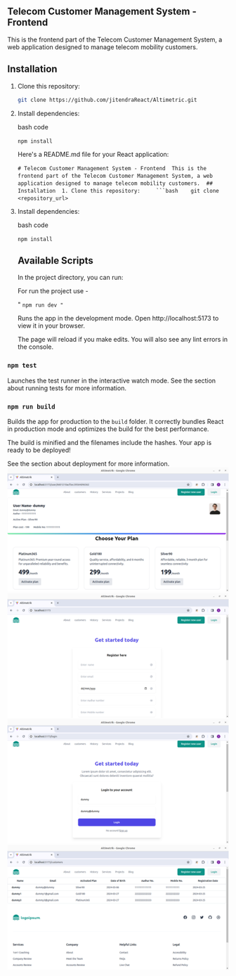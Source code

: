 ## Telecom Customer Management System - Frontend

This is the frontend part of the Telecom Customer Management System, a web application designed to manage telecom mobility customers.

## Installation

1. Clone this repository:
   
   ```bash
   git clone https://github.com/jitendraReact/Altimetric.git
   ```

2. Install dependencies:
   
   bash code
   
   `npm install`
   
   Here's a README.md file for your React application:

   `# Telecom Customer Management System - Frontend  This is the frontend part of the Telecom Customer Management System, a web application designed to manage telecom mobility customers.  ## Installation  1. Clone this repository:     ```bash    git clone <repository_url>`

2. Install dependencies:
   
   bash code
   
   `npm install`
   
   ## Available Scripts
   
   In the project directory, you can run:
   
   For run the project use - 

    " `npm run dev "`

   Runs the app in the development mode.
   Open http://localhost:5173 to view it in your browser.

   The page will reload if you make edits.
   You will also see any lint errors in the console.

### `npm test`

   Launches the test runner in the interactive watch mode.
   See the section about running tests for more information.

### `npm run build`

   Builds the app for production to the `build` folder.
   It correctly bundles React in production mode and optimizes the build for the best performance.

   The build is minified and the filenames include the hashes.
   Your app is ready to be deployed!

   See the section about deployment for more information.
   ![User page](https://github.com/sahil-saini28/assingment1/blob/main/pic/User%20page%20.png?raw=true)
  ![Customer page](https://github.com/sahil-saini28/assingment1/blob/main/pic/Register%20page.png?raw=true)
    ![Login page](https://github.com/sahil-saini28/assingment1/blob/main/pic/login%20page%20.png?raw=true)
 ![user data table](https://github.com/sahil-saini28/assingment1/blob/main/pic/customer%20data%20table%20%20page.png?raw=true)

